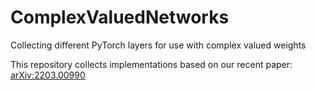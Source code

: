 # ComplexValuedNetworks
Collecting different PyTorch layers for use with complex valued weights

This repository collects implementations based on our recent paper: [arXiv:2203.00990](https://arxiv.org/abs/2203.00390)
